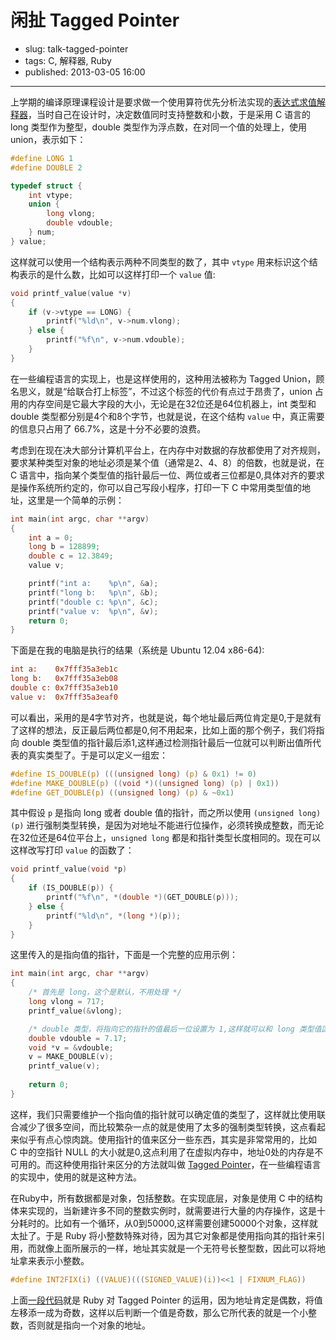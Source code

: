 # 闲扯 Tagged Pointer 

- slug: talk-tagged-pointer
- tags: C, 解释器, Ruby
- published: 2013-03-05 16:00

-------------------------

上学期的编译原理课程设计是要求做一个使用算符优先分析法实现的[表达式求值解释器][1]，当时自己在设计时，决定数值同时支持整数和小数，于是采用 C 语言的 long 类型作为整型，double 类型作为浮点数，在对同一个值的处理上，使用 union，表示如下：

```c
#define LONG 1
#define DOUBLE 2

typedef struct {
    int vtype;
    union {
        long vlong;
        double vdouble;
    } num;   
} value;
```

这样就可以使用一个结构表示两种不同类型的数了，其中 `vtype` 用来标识这个结构表示的是什么数，比如可以这样打印一个 `value` 值:

```c
void printf_value(value *v)
{
    if (v->vtype == LONG) {
        printf("%ld\n", v->num.vlong);
    } else {
        printf("%f\n", v->num.vdouble);
    }
}
```
在一些编程语言的实现上，也是这样使用的，这种用法被称为  Tagged Union，顾名思义，就是“给联合打上标签”，不过这个标签的代价有点过于昂贵了，union 占用的内存空间是它最大字段的大小，无论是在32位还是64位机器上，int 类型和 double 类型都分别是4个和8个字节，也就是说，在这个结构 `value` 中，真正需要的信息只占用了 66.7%，这是十分不必要的浪费。

考虑到在现在决大部分计算机平台上，在内存中对数据的存放都使用了对齐规则，要求某种类型对象的地址必须是某个值（通常是2、4、8）的倍数，也就是说，在 C 语言中，指向某个类型值的指针最后一位、两位或者三位都是0,具体对齐的要求是操作系统所约定的，你可以自己写段小程序，打印一下 C 中常用类型值的地址，这里是一个简单的示例：

```c
int main(int argc, char **argv)
{
    int a = 0;
    long b = 128899;
    double c = 12.3849;
    value v;

    printf("int a:    %p\n", &a);
    printf("long b:   %p\n", &b);
    printf("double c: %p\n", &c);
    printf("value v:  %p\n", &v);
    return 0;
}
```
下面是在我的电脑是执行的结果（系统是 Ubuntu 12.04 x86-64):

```ini
int a:    0x7fff35a3eb1c
long b:   0x7fff35a3eb08
double c: 0x7fff35a3eb10
value v:  0x7fff35a3eaf0
```
可以看出，采用的是4字节对齐，也就是说，每个地址最后两位肯定是0,于是就有了这样的想法，反正最后两位都是0,何不用起来，比如上面的那个例子，我们将指向 double 类型值的指针最后添1,这样通过检测指针最后一位就可以判断出值所代表的真实类型了。于是可以定义一组宏：

```c
#define IS_DOUBLE(p) (((unsigned long) (p) & 0x1) != 0)
#define MAKE_DOUBLE(p) ((void *)((unsigned long) (p) | 0x1))
#define GET_DOUBLE(p) ((unsigned long) (p) & ~0x1)
```
其中假设 `p` 是指向 long 或者 double 值的指针，而之所以使用 `(unsigned long) (p)` 进行强制类型转换，是因为对地址不能进行位操作，必须转换成整数，而无论在32位还是64位平台上，`unsigned long` 都是和指针类型长度相同的。现在可以这样改写打印 `value` 的函数了：

```c
void printf_value(void *p)
{
    if (IS_DOUBLE(p)) {
        printf("%f\n", *(double *)(GET_DOUBLE(p)));
    } else {
        printf("%ld\n", *(long *)(p));
    }
}
```
这里传入的是指向值的指针，下面是一个完整的应用示例：

```c
int main(int argc, char **argv)
{
    /* 首先是 long，这个是默认，不用处理 */
    long vlong = 717;
    printf_value(&vlong);

    /* double 类型，将指向它的指针的值最后一位设置为 1,这样就可以和 long 类型值区分 */
    double vdouble = 7.17;
    void *v = &vdouble;
    v = MAKE_DOUBLE(v);
    printf_value(v);
    
    return 0;
}
```
这样，我们只需要维护一个指向值的指针就可以确定值的类型了，这样就比使用联合减少了很多空间，而比较繁杂一点的就是使用了太多的强制类型转换，这点看起来似乎有点心惊肉跳。使用指针的值来区分一些东西，其实是非常常用的，比如 C 中的空指针 NULL 的大小就是0,这点利用了在虚拟内存中，地址0处的内存是不可用的。而这种使用指针来区分的方法就叫做 [Tagged Pointer][2]，在一些编程语言的实现中，使用的就是这种方法。

在Ruby中，所有数据都是对象，包括整数。在实现底层，对象是使用 C 中的结构体来实现的，当新建许多不同的整数实例时，就需要进行大量的内存操作，这是十分耗时的。比如有一个循环，从0到50000,这样需要创建50000个对象，这样就太扯了。于是 Ruby 将小整数特殊对待，因为其它对象都是使用指向其的指针来引用，而就像上面所展示的一样，地址其实就是一个无符号长整型数，因此可以将地址拿来表示小整数。

```c
#define INT2FIX(i) ((VALUE)(((SIGNED_VALUE)(i))<<1 | FIXNUM_FLAG))
```
上面[一段代码][3]就是 Ruby 对 Tagged Pointer 的运用，因为地址肯定是偶数，将值左移添一成为奇数，这样以后判断一个值是奇数，那么它所代表的就是一个小整数，否则就是指向一个对象的地址。

[1]:https://github.com/SerhoLiu/gakio
[2]:http://en.wikipedia.org/wiki/Tagged_pointer
[3]:https://github.com/ruby/ruby/blob/trunk/include/ruby/ruby.h#L241


